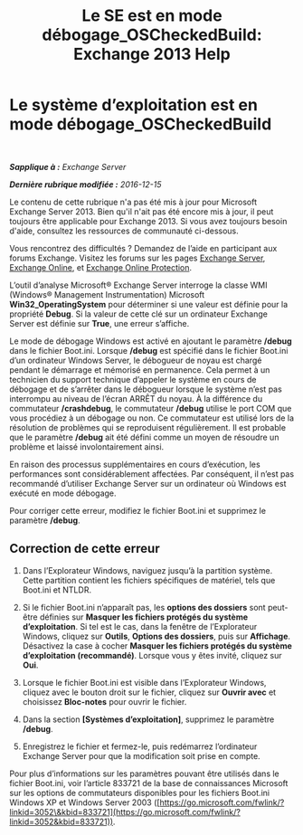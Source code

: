 ﻿---
title: 'Le SE est en mode débogage_OSCheckedBuild: Exchange 2013 Help'
TOCTitle: Le système d’exploitation est en mode débogage_OSCheckedBuild
ms:assetid: 93a1380f-1388-494d-8f78-92dfefd069bd
ms:mtpsurl: https://technet.microsoft.com/fr-fr/library/ms.exch.setupreadiness.oscheckedbuild(v=EXCHG.150)
ms:contentKeyID: 50478714
ms.date: 04/24/2018
mtps_version: v=EXCHG.150
ms.translationtype: HT
---

# Le système d’exploitation est en mode débogage\_OSCheckedBuild

 

_**Sapplique à :** Exchange Server_

_**Dernière rubrique modifiée :** 2016-12-15_

Le contenu de cette rubrique n'a pas été mis à jour pour Microsoft Exchange Server 2013. Bien qu'il n'ait pas été encore mis à jour, il peut toujours être applicable pour Exchange 2013. Si vous avez toujours besoin d'aide, consultez les ressources de communauté ci-dessous.

Vous rencontrez des difficultés ? Demandez de l’aide en participant aux forums Exchange. Visitez les forums sur les pages [Exchange Server](https://go.microsoft.com/fwlink/p/?linkid=60612), [Exchange Online](https://go.microsoft.com/fwlink/p/?linkid=267542), et [Exchange Online Protection](https://go.microsoft.com/fwlink/p/?linkid=285351).

L’outil d’analyse Microsoft® Exchange Server interroge la classe WMI (Windows® Management Instrumentation) Microsoft **Win32\_OperatingSystem** pour déterminer si une valeur est définie pour la propriété **Debug**. Si la valeur de cette clé sur un ordinateur Exchange Server est définie sur **True**, une erreur s’affiche.

Le mode de débogage Windows est activé en ajoutant le paramètre **/debug** dans le fichier Boot.ini. Lorsque **/debug** est spécifié dans le fichier Boot.ini d’un ordinateur Windows Server, le débogueur de noyau est chargé pendant le démarrage et mémorisé en permanence. Cela permet à un technicien du support technique d’appeler le système en cours de débogage et de s’arrêter dans le débogueur lorsque le système n’est pas interrompu au niveau de l’écran ARRÊT du noyau. À la différence du commutateur **/crashdebug**, le commutateur **/debug** utilise le port COM que vous procédiez à un débogage ou non. Ce commutateur est utilisé lors de la résolution de problèmes qui se reproduisent régulièrement. Il est probable que le paramètre **/debug** ait été défini comme un moyen de résoudre un problème et laissé involontairement ainsi.

En raison des processus supplémentaires en cours d’exécution, les performances sont considérablement affectées. Par conséquent, il n’est pas recommandé d’utiliser Exchange Server sur un ordinateur où Windows est exécuté en mode débogage.

Pour corriger cette erreur, modifiez le fichier Boot.ini et supprimez le paramètre **/debug**.

## Correction de cette erreur

1.  Dans l’Explorateur Windows, naviguez jusqu’à la partition système. Cette partition contient les fichiers spécifiques de matériel, tels que Boot.ini et NTLDR.

2.  Si le fichier Boot.ini n’apparaît pas, les **options des dossiers** sont peut-être définies sur **Masquer les fichiers protégés du système d’exploitation**. Si tel est le cas, dans la fenêtre de l’Explorateur Windows, cliquez sur **Outils**, **Options des dossiers**, puis sur **Affichage**. Désactivez la case à cocher **Masquer les fichiers protégés du système d’exploitation (recommandé)**. Lorsque vous y êtes invité, cliquez sur **Oui**.

3.  Lorsque le fichier Boot.ini est visible dans l’Explorateur Windows, cliquez avec le bouton droit sur le fichier, cliquez sur **Ouvrir avec** et choisissez **Bloc-notes** pour ouvrir le fichier.

4.  Dans la section **\[Systèmes d’exploitation\]**, supprimez le paramètre **/debug**.

5.  Enregistrez le fichier et fermez-le, puis redémarrez l’ordinateur Exchange Server pour que la modification soit prise en compte.

Pour plus d’informations sur les paramètres pouvant être utilisés dans le fichier Boot.ini, voir l’article 833721 de la base de connaissances Microsoft sur les options de commutateurs disponibles pour les fichiers Boot.ini Windows XP et Windows Server 2003 ([https://go.microsoft.com/fwlink/?linkid=3052\&kbid=833721](https://go.microsoft.com/fwlink/?linkid=3052&kbid=833721)).

